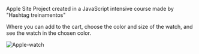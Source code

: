 Apple Site Project created in a JavaScript intensive course made by "Hashtag treinamentos"

Where you can add to the cart, choose the color and size of the watch, and see the watch in the chosen color.

![Apple-watch](https://github.com/GabrielGoris/ApplePage-project/assets/153543714/d501ad01-7fc0-49cc-bc51-b527942abfc8)
